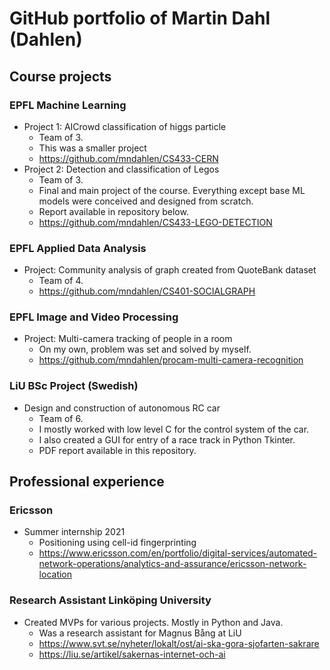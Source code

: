 # GitHub portfolio of Martin Dahl (Dahlen)

## Course projects
### EPFL Machine Learning
* Project 1: AICrowd classification of higgs particle
    - Team of 3. 
    - This was a smaller project
    - https://github.com/mndahlen/CS433-CERN
* Project 2: Detection and classification of Legos
    - Team of 3. 
    - Final and main project of the course. Everything except base ML models were conceived and designed from scratch.
    - Report available in repository below.
    - https://github.com/mndahlen/CS433-LEGO-DETECTION

### EPFL Applied Data Analysis
* Project: Community analysis of graph created from QuoteBank dataset
    - Team of 4.
    - https://github.com/mndahlen/CS401-SOCIALGRAPH

### EPFL Image and Video Processing
* Project: Multi-camera tracking of people in a room
    - On my own, problem was set and solved by myself.
    - https://github.com/mndahlen/procam-multi-camera-recognition

### LiU BSc Project (Swedish)
* Design and construction of autonomous RC car
    - Team of 6. 
    - I mostly worked with low level C for the control system of the car.
    - I also created a GUI for entry of a race track in Python Tkinter.
    - PDF report available in this repository.

## Professional experience
### Ericsson
* Summer internship 2021
    - Positioning using cell-id fingerprinting
    - https://www.ericsson.com/en/portfolio/digital-services/automated-network-operations/analytics-and-assurance/ericsson-network-location

### Research Assistant Linköping University
* Created MVPs for various projects. Mostly in Python and Java.
    - Was a research assistant for Magnus Bång at LiU
    - https://www.svt.se/nyheter/lokalt/ost/ai-ska-gora-sjofarten-sakrare
    - https://liu.se/artikel/sakernas-internet-och-ai
